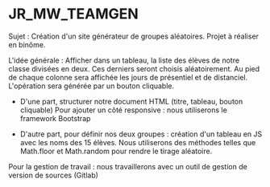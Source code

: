 # JR_MW_TEAMGEN

Sujet : Création d'un site générateur de groupes aléatoires. Projet à réaliser en binôme.

L'idée générale :
Afficher dans un tableau, la liste des élèves de notre classe divisées en deux. Ces derniers seront choisis aléatoirement. Au pied de chaque colonne sera affichée les jours de présentiel et de distanciel. L'opération sera générée par un bouton cliquable.

- D'une part, structurer notre document HTML (titre, tableau, bouton cliquable)
Pour ajouter un côté responsive : nous utiliserons le framework Bootstrap

- D'autre part, pour définir nos deux groupes : création d'un tableau en JS avec les noms des 15 élèves. Nous utiliserons des méthodes telles que Math.floor et Math.random pour rendre le tirage aléatoire. 


Pour la gestion de travail : nous travaillerons avec un outil de gestion de version de sources (Gitlab)
